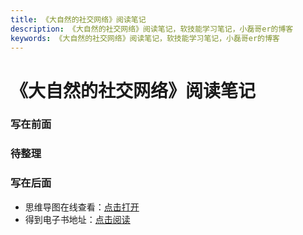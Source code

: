```yaml
---
title: 《大自然的社交网络》阅读笔记
description: 《大自然的社交网络》阅读笔记，软技能学习笔记，小磊哥er的博客
keywords: 《大自然的社交网络》阅读笔记，软技能学习笔记，小磊哥er的博客
--- 
```


# 《大自然的社交网络》阅读笔记

### 写在前面

### 待整理

### 写在后面
- 思维导图在线查看：[点击打开](/attachment/52.《大自然的社交网络》.svg)
- 得到电子书地址：[点击阅读](https://www.dedao.cn/ebook/detail?id=vExPL6aYQPjadpoZxR5r6KDkbNJVO0o6V9w84GeXyLElm92gnMA1zvB7qMKpBGkj)